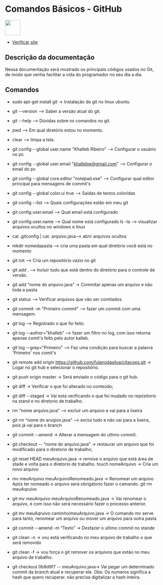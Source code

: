 # Comandos Básicos - GitHub #


<img src="http://i.imgur.com/kDCcizZ.png" width="50">

* [Verificar site](https://github.com/wpbrasil/odin)

## Descrição da documentação ##
Nessa documentação será mostrado os principais códigos usados no Git, de modo que venha facilitar a vida do programador no seu dia a dia. </br>


## Comandos ##
- sudo apt-get install git → Instalação do git no  linux ubuntu
- git --version --> Saber a versão atual do git.
- git --help --> Dúvidas sobre os comandos no git.
- pwd --> Em qual diretório estou no momento.
- clear --> limpa a tela.
- git config --global user.name "Khalleb Ribeiro" --> Configurar o usuário no pc
- git config --global user.email "khallebw@gmail.com" --> Configurar o email do pc
- git config --global core.editor "notepad.exe" --> Configurar qual editor principal para mensagens de commit's
- git config --global color.ui true --> Saídas de textos coloridas
- git config --list --> Quais configurações estão em meu git
- git config user.email --> Qual email está configurado
- git config user.name --> Qual nome está configurado
ls -la --> visualizar arquivos ocultos no windows e linux
- cat .gitconfig | cat. arquivo.java--> abrir arquivos ocultos
- mkdir nomedapasta --> cria uma pasta em qual diretório você está no momento
- git init --> Cria um repositório vazio no git
- git add . --> Incluir tudo que está dentro do diretório para o controle de versão.
- git add “nome do arquivo.java”  → Commitar apenas um arquivo e não toda a pasta
- git status --> Verificar arquivos que vão ser comitados.
- git commit -m "Primeiro commit" --> fazer um commit com uma mensagem.
- git log --> Registrado o que foi feito.
- git log --author="khalleb" --> fazer um filtro no log, com isso retorna apenas comit's feito pelo autor kalleb.
- git log --grep="Primeiro" --> Faz uma condição para buscar a palavra 'Primeiro' nos comit's
- git remote add origin https://github.com/fulanodasilva/citacoes.git → Logar no git hub e selecionar o repositório. 
- git push origin master → Será enviado o código para o git hub.

- git diff → Verificar o que foi alterado no conteúdo;
- git diff --staged → Vai está verificando o que foi mudado no repósitorio na stand e no diretorio de trabalho.
- rm “nome arquivo.java” -->  excluir um arquivo e vai para a lixeira
- git rm  “nome do aruqivo.java” --> exclui tudo e não vai para a lixeira, pois já vai para o branch
- git commit --amend → Alterar a mensagem do ultimo commit.
- git checkout -- “nome do arquivo.java”   → restaurar um arquivo que foi modificado para o diretorio de trabalho;
- git reset HEAD meuArquivo.java →  remove o arquivo que está área de stade e volta para o diretorio de trabalho.
touch  nomeArquivo → Cria um novo arquivo
- mv meuArquivo meuArquivoRenomeado.java →  Renomear um arquivo 
    Após ter nomeado o arquivo será obrigatorio fazer o camando.
    git rm meuAqruivo
- git mv meuArquivo meuArquivoRenomeado.java → Vai renomear o arquivo, e com isso não será necessário fazer o processo anterior. 
- git mv meuAqruivo caminho/meuArquivo.java → O comando mv serve para tanto, renomear um arquivo ou mover um arquivo para outra pasta
- git commit --amend -m “Texto”  → Desfazer o ultimo  commit no stande 
- git clean -n → vou está verificando no meu arquivo de trabalho o que será removido
- git clean -f → vou força o git remover os arquivos que estão no meu arquivo de trabalho.
- git checkout 0b8d9f7 -- meuArquivo.java→  Vai pegar um determinado commit  da branch atual e recuperar ele. Obs: Os numeros significa a hash que quero recuperar. não precisa digitalizar a hash inteira.

